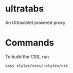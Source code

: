 # ultratabs
An Ultraviolet powered proxy

# Commands
To build the CSS, run 
```
sass styles/sass/:styles/css
```